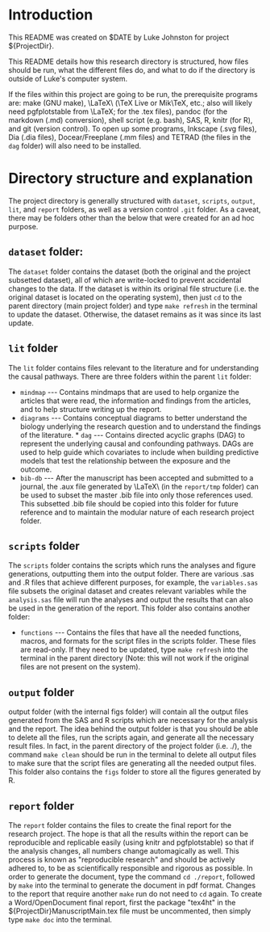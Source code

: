 # Introduction

This README was created on $DATE by Luke Johnston for project
${ProjectDir}.

This README details how this research directory is structured, how
files should be run, what the different files do, and what to do if
the directory is outside of Luke's computer system.

If the files within this project are going to be run, the prerequisite
programs are: make (GNU make), \LaTeX\ (\TeX Live or Mik\TeX, etc.;
also will likely need pgfplotstable from \LaTeX; for the .tex files),
pandoc (for the markdown (.md) conversion), shell script (e.g. bash),
SAS, R, knitr (for R), and git (version control).  To open up some
programs, Inkscape (.svg files), Dia (.dia files), Docear/Freeplane
(.mm files) and TETRAD (the files in the `dag` folder) will also need
to be installed.

# Directory structure and explanation

The project directory is generally structured with `dataset`,
`scripts`, `output`, `lit`, and `report` folders, as well as a version
control `.git` folder.  As a caveat, there may be folders other than
the below that were created for an ad hoc purpose.

## `dataset` folder:

The `dataset` folder contains the dataset (both the original and the
project subsetted dataset), all of which are write-locked to prevent
accidental changes to the data.  If the dataset is within its original
file structure (i.e. the original dataset is located on the operating
system), then just `cd` to the parent directory (main project folder)
and type `make refresh` in the terminal to update the dataset.
Otherwise, the dataset remains as it was since its last update.

## `lit` folder

The `lit` folder contains files relevant to the literature and for
understanding the causal pathways.  There are three folders within the
parent `lit` folder:

* `mindmap` --- Contains mindmaps that are used to help organize the
  articles that were read, the information and findings from the
  articles, and to help structure writing up the report.
* `diagrams` --- Contains conceptual diagrams to better understand the
  biology underlying the research question and to understand the
  findings of the literature.
	  * `dag` --- Contains directed acyclic graphs (DAG) to represent
         the underlying causal and confounding pathways.  DAGs are
         used to help guide which covariates to include when building
         predictive models that test the relationship between the
         exposure and the outcome.
* `bib-db` --- After the manuscript has been accepted and submitted to
  a journal, the .aux file generated by \LaTeX\ (in the `report/tmp`
  folder) can be used to subset the master .bib file into only those
  references used.  This subsetted .bib file should be copied into
  this folder for future reference and to maintain the modular nature
  of each research project folder.

## `scripts` folder

The `scripts` folder contains the scripts which runs the analyses and
figure generations, outputting them into the output folder.  There are
various .sas and .R files that achieve different purposes, for
example, the `variables.sas` file subsets the original dataset and
creates relevant variables while the `analysis.sas` file will run the
analyses and output the results that can also be used in the
generation of the report.  This folder also contains another folder:

* `functions` --- Contains the files that have all the needed
  functions, macros, and formats for the script files in the scripts
  folder.  These files are read-only.  If they need to be updated,
  type `make refresh` into the terminal in the parent directory (Note:
  this will not work if the original files are not present on the
  system).

## `output` folder

output folder (with the internal figs folder) will contain all the
output files generated from the SAS and R scripts which are necessary
for the analysis and the report.  The idea behind the output folder is
that you should be able to delete all the files, run the scripts
again, and generate all the necessary result files.  In fact, in the
parent directory of the project folder (i.e. ./), the command `make
clean` should be run in the terminal to delete all output files to
make sure that the script files are generating all the needed output
files.  This folder also contains the `figs` folder to store all the
figures generated by R.

## `report` folder

The `report` folder contains the files to create the final report for
the research project.  The hope is that all the results within the
report can be reproducible and replicable easily (using knitr and
pgfplotstable) so that if the analysis changes, all numbers change
automagically as well.  This process is known as "reproducible
research" and should be actively adhered to, to be as scientifically
responsible and rigorous as possible.  In order to generate the
document, type the command `cd ./report`, followed by `make` into the
terminal to generate the document in pdf format.  Changes to the
report that require another `make` run do not need to `cd` again.  To
create a Word/OpenDocument final report, first the package "tex4ht" in
the ${ProjectDir}ManuscriptMain.tex file must be uncommented, then
simply type `make doc` into the terminal.

